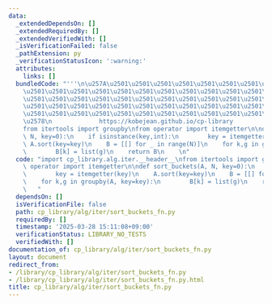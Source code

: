 ```yaml
---
data:
  _extendedDependsOn: []
  _extendedRequiredBy: []
  _extendedVerifiedWith: []
  _isVerificationFailed: false
  _pathExtension: py
  _verificationStatusIcon: ':warning:'
  attributes:
    links: []
  bundledCode: "'''\n\u257A\u2501\u2501\u2501\u2501\u2501\u2501\u2501\u2501\u2501\u2501\
    \u2501\u2501\u2501\u2501\u2501\u2501\u2501\u2501\u2501\u2501\u2501\u2501\u2501\
    \u2501\u2501\u2501\u2501\u2501\u2501\u2501\u2501\u2501\u2501\u2501\u2501\u2501\
    \u2501\u2501\u2501\u2501\u2501\u2501\u2501\u2501\u2501\u2501\u2501\u2501\u2501\
    \u2501\u2501\u2501\u2501\u2501\u2501\u2501\u2501\u2501\u2501\u2501\u2501\u2501\
    \u2578\n             https://kobejean.github.io/cp-library               \n'''\n\
    from itertools import groupby\nfrom operator import itemgetter\n\ndef sort_buckets(A,\
    \ N, key=0):\n    if isinstance(key,int):\n        key = itemgetter(key)\n   \
    \ A.sort(key=key)\n    B = [[] for _ in range(N)]\n    for k,g in groupby(A, key=key):\n\
    \        B[k] = list(g)\n    return B\n    \n"
  code: "import cp_library.alg.iter.__header__\nfrom itertools import groupby\nfrom\
    \ operator import itemgetter\n\ndef sort_buckets(A, N, key=0):\n    if isinstance(key,int):\n\
    \        key = itemgetter(key)\n    A.sort(key=key)\n    B = [[] for _ in range(N)]\n\
    \    for k,g in groupby(A, key=key):\n        B[k] = list(g)\n    return B\n \
    \   "
  dependsOn: []
  isVerificationFile: false
  path: cp_library/alg/iter/sort_buckets_fn.py
  requiredBy: []
  timestamp: '2025-03-28 15:11:08+09:00'
  verificationStatus: LIBRARY_NO_TESTS
  verifiedWith: []
documentation_of: cp_library/alg/iter/sort_buckets_fn.py
layout: document
redirect_from:
- /library/cp_library/alg/iter/sort_buckets_fn.py
- /library/cp_library/alg/iter/sort_buckets_fn.py.html
title: cp_library/alg/iter/sort_buckets_fn.py
---
```

